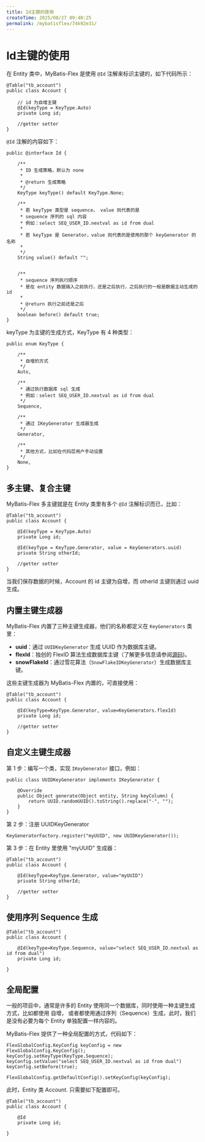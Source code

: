 ```yaml
---
title: Id主键的使用
createTime: 2025/08/27 09:40:25
permalink: /mybatisflex/74k92e31/
---
```

# Id主键的使用

在 Entity 类中，MyBatis-Flex 是使用 `@Id` 注解来标识主键的，如下代码所示：



```
@Table("tb_account")
public class Account {

    // id 为自增主键
    @Id(keyType = KeyType.Auto)
    private Long id;

    //getter setter
}
```

`@Id` 注解的内容如下：



```
public @interface Id {

    /**
     * ID 生成策略，默认为 none
     *
     * @return 生成策略
     */
    KeyType keyType() default KeyType.None;

    /**
     * 若 keyType 类型是 sequence， value 则代表的是
     * sequence 序列的 sql 内容
     * 例如：select SEQ_USER_ID.nextval as id from dual
     *
     * 若 keyType 是 Generator，value 则代表的是使用的那个 keyGenerator 的名称
     *
     */
    String value() default "";


    /**
     * sequence 序列执行顺序
     * 是在 entity 数据插入之前执行，还是之后执行，之后执行的一般是数据主动生成的 id
     *
     * @return 执行之前还是之后
     */
    boolean before() default true;
}
```

keyType 为主键的生成方式，KeyType 有 4 种类型：



```
public enum KeyType {

    /**
     * 自增的方式
     */
    Auto,

    /**
     * 通过执行数据库 sql 生成
     * 例如：select SEQ_USER_ID.nextval as id from dual
     */
    Sequence,

    /**
     * 通过 IKeyGenerator 生成器生成
     */
    Generator,

    /**
     * 其他方式，比如在代码层用户手动设置
     */
    None,
}
```

## 多主键、复合主键

MyBatis-Flex 多主键就是在 Entity 类里有多个 `@Id` 注解标识而已，比如：



```
@Table("tb_account")
public class Account {

    @Id(keyType = KeyType.Auto)
    private Long id;

    @Id(keyType = KeyType.Generator, value = KeyGenerators.uuid)
    private String otherId;

    //getter setter
}
```

当我们保存数据的时候，Account 的 id 主键为自增，而 otherId 主键则通过 uuid 生成。

## 内置主键生成器

MyBatis-Flex 内置了三种主键生成器，他们的名称都定义在 `KeyGenerators` 类里：

- **uuid**：通过 `UUIDKeyGenerator` 生成 UUID 作为数据库主键。
- **flexId**：独创的 FlexID 算法生成数据库主键（了解更多信息请参阅[源码](https://gitee.com/mybatis-flex/mybatis-flex/blob/main/mybatis-flex-core/src/main//com/mybatisflex/core/keygen/impl/FlexIDKeyGenerator.))。
- **snowFlakeId**：通过雪花算法（`SnowFlakeIDKeyGenerator`）生成数据库主键。

这些主键生成器为 MyBatis-Flex 内置的，可直接使用：



```
@Table("tb_account")
public class Account {

    @Id(keyType=KeyType.Generator, value=KeyGenerators.flexId)
    private Long id;
    
    //getter setter
}
```

## 自定义主键生成器

第 1 步：编写一个类，实现 `IKeyGenerator` 接口，例如：



```
public class UUIDKeyGenerator implements IKeyGenerator {

    @Override
    public Object generate(Object entity, String keyColumn) {
        return UUID.randomUUID().toString().replace("-", "");
    }
}
```

第 2 步：注册 UUIDKeyGenerator



```
KeyGeneratorFactory.register("myUUID", new UUIDKeyGenerator());
```

第 3 步：在 Entity 里使用 "myUUID" 生成器：



```
@Table("tb_account")
public class Account {
    
    @Id(keyType=KeyType.Generator, value="myUUID")
    private String otherId;

    //getter setter
}
```

## 使用序列 Sequence 生成



```
@Table("tb_account")
public class Account {

    @Id(keyType=KeyType.Sequence, value="select SEQ_USER_ID.nextval as id from dual")
    private Long id;
    
}
```

## 全局配置

一般的项目中，通常是许多的 Entity 使用同一个数据库，同时使用一种主键生成方式，比如都使用 自增， 或者都使用通过序列（Sequence）生成，此时，我们是没有必要为每个 Entity 单独配置一样内容的。

MyBatis-Flex 提供了一种全局配置的方式，代码如下：



```
FlexGlobalConfig.KeyConfig keyConfig = new FlexGlobalConfig.KeyConfig();
keyConfig.setKeyType(KeyType.Sequence);
keyConfig.setValue("select SEQ_USER_ID.nextval as id from dual")
keyConfig.setBefore(true);

FlexGlobalConfig.getDefaultConfig().setKeyConfig(keyConfig);
```

此时，Entity 类 Account. 只需要如下配置即可。



```
@Table("tb_account")
public class Account {

    @Id
    private Long id;
    
}
```
